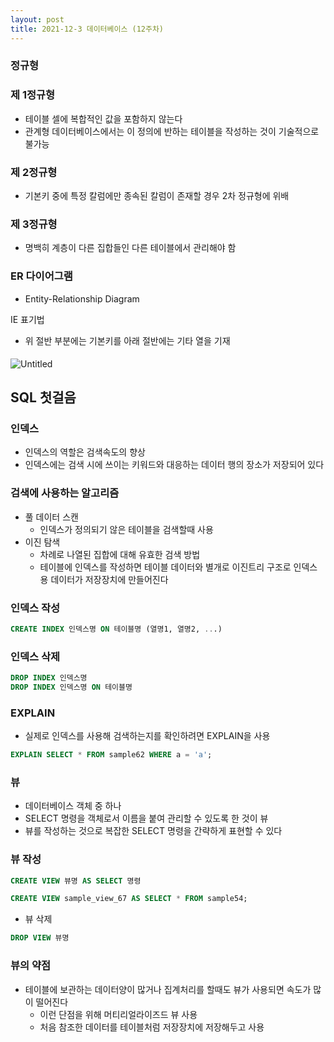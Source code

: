 ```yaml
---
layout: post
title: 2021-12-3 데이터베이스 (12주차)
---
```


### 정규형

### 제 1정규형

- 테이블 셀에 복합적인 값을 포함하지 않는다
- 관계형 데이터베이스에서는 이 정의에 반하는 테이블을 작성하는 것이 기술적으로 불가능

### 제 2정규형

- 기본키 중에 특정 칼럼에만 종속된 칼럼이 존재할 경우 2차 정규형에 위배

### 제 3정규형

- 명백히 계층이 다른 집합들인 다른 테이블에서 관리해야 함

### ER 다이어그램

- Entity-Relationship Diagram

IE 표기법

- 위 절반 부분에는 기본키를 아래 절반에는 기타 열을 기재

![Untitled](%E1%84%83%E1%85%A6%E1%84%8B%E1%85%B5%E1%84%90%E1%85%A5%E1%84%87%E1%85%A6%E1%84%8B%E1%85%B5%E1%84%89%E1%85%B3(12%E1%84%8C%E1%85%AE%E1%84%8E%E1%85%A1)%20800e466948594f98bdfa6fc8b1b01dc7/Untitled.png)

## SQL 첫걸음

### 인덱스

- 인덱스의 역할은 검색속도의 향상
- 인덱스에는 검색 시에 쓰이는 키워드와 대응하는 데이터 행의 장소가 저장되어 있다

### 검색에 사용하는 알고리즘

- 풀 데이터 스캔
    - 인덱스가 정의되기 않은 테이블을 검색할때 사용
- 이진 탐색
    - 차례로 나열된 집합에 대해 유효한 검색 방법
    - 테이블에 인덱스를 작성하면 테이블 데이터와 별개로 이진트리 구조로 인덱스용 데이터가 저장장치에 만들어진다

### 인덱스 작성

```sql
CREATE INDEX 인덱스명 ON 테이블명 (열명1, 열명2, ...)
```

### 인덱스 삭제

```sql
DROP INDEX 인덱스명
DROP INDEX 인덱스명 ON 테이블명
```

### EXPLAIN

- 실제로 인덱스를 사용해 검색하는지를 확인하려면 EXPLAIN을 사용

```sql
EXPLAIN SELECT * FROM sample62 WHERE a = 'a';
```

### 뷰

- 데이터베이스 객체 중 하나
- SELECT 명령을 객체로서 이름을 붙여 관리할 수 있도록 한 것이 뷰
- 뷰를 작성하는 것으로 복잡한 SELECT 명령을 간략하게 표현할 수 있다

### 뷰 작성

```sql
CREATE VIEW 뷰명 AS SELECT 명령

CREATE VIEW sample_view_67 AS SELECT * FROM sample54;
```

- 뷰 삭제

```sql
DROP VIEW 뷰명
```

### 뷰의 약점

- 테이블에 보관하는 데이터양이 많거나 집계처리를 할때도 뷰가 사용되면 속도가 많이 떨어진다
    - 이런 단점을 위해 머티리얼라이즈드 뷰 사용
    - 처음 참조한 데이터를 테이블처럼 저장장치에 저장해두고 사용